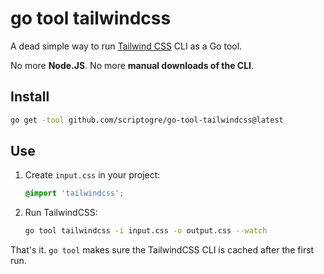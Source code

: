# go tool tailwindcss

A dead simple way to run [Tailwind CSS](https://tailwindcss.com/) CLI as a Go tool.

No more **Node.JS**. No more **manual downloads of the CLI**.

## Install

```bash
go get -tool github.com/scriptogre/go-tool-tailwindcss@latest
```

## Use

1. Create `input.css` in your project:
   ```css
   @import 'tailwindcss';
   ```

2. Run TailwindCSS:
   ```bash
   go tool tailwindcss -i input.css -o output.css --watch
   ```

That's it. `go tool` makes sure the TailwindCSS CLI is cached after the first run.

